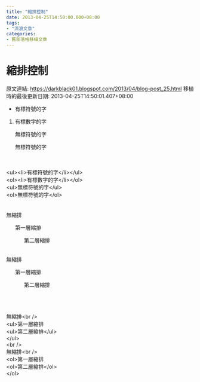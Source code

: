 ```yaml
---
title: "縮排控制"
date: 2013-04-25T14:50:00.000+08:00
tags: 
- "流浪文章"
categories:
- 舊部落格移植文章
---
```


# 縮排控制

原文連結: https://darkblack01.blogspot.com/2013/04/blog-post_25.html
移植時的最後更新日期: 2013-04-25T14:50:01.407+08:00

<ul><li>有標符號的字</li></ul><ol><li>有標數字的字</li></ol><ul>無標符號的字 </ul><ol>無標符號的字 </ol><br /><br />&lt;ul&gt;&lt;li&gt;有標符號的字&lt;/li&gt;&lt;/ul&gt;<br />&lt;ol&gt;&lt;li&gt;有標數字的字&lt;/li&gt;&lt;/ol&gt;<br />&lt;ul&gt;無標符號的字&lt;/ul&gt;<br />&lt;ol&gt;無標符號的字&lt;/ol&gt;<br /><br /><br />無縮排<br /><ul>第一層縮排 <ul>第二層縮排</ul></ul><br />無縮排<br /><ol>第一層縮排 <ol>第二層縮排</ol></ol><br /><br /><br />無縮排&lt;br /&gt;<br />&lt;ul&gt;第一層縮排<br />&lt;ul&gt;第二層縮排&lt;/ul&gt;<br />&lt;/ul&gt;<br />&lt;br /&gt;<br />無縮排&lt;br /&gt;<br />&lt;ol&gt;第一層縮排<br />&lt;ol&gt;第二層縮排&lt;/ol&gt;<br />&lt;/ol&gt;<br />
